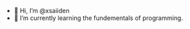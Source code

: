 - 👋 Hi, I’m @xsaiiden
- 🌱 I’m currently learning the fundementals of programming.

<!---
xsaiiden/xsaiiden is a ✨ special ✨ repository because its `README.md` (this file) appears on your GitHub profile.
You can click the Preview link to take a look at your changes.
--->
